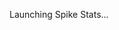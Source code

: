 Launching Spike Stats...

<html>
<head>
    <meta charset="utf-8">
    <title>Spike Stats Login</title>
</head>
<body>

<script>
  // Function to detect the user's device
  function detectDevice() {
    var userAgent = navigator.userAgent || navigator.vendor || window.opera;

    // iOS detection
    if (/iPad|iPhone|iPod/.test(userAgent) && !window.MSStream) {
      return 'iOS';
    }
    // Android detection
    else if (/android/i.test(userAgent)) {
      return 'Android';
    }
    return 'Unknown';
  }

  // Function to redirect based on device
  function redirectBasedOnDevice() {
    var device = detectDevice();
    if (device === 'iOS') {
      window.location.href = 'https://apps.apple.com/app/id1541123839'; // Replace 'link1' with your iOS link
    } else if (device === 'Android') {
      window.location.href = ''; // Replace 'https://play.google.com/store/apps/details?id=crocusgames.com.spikestats' with your Android link
    } else {
      console.log('Device not recognized');
    }
  }

  // Run the redirect function when the script loads
  redirectBasedOnDevice();
</script>
    
</body>
</html>
